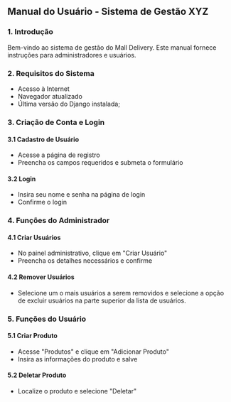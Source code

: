 ## Manual do Usuário - Sistema de Gestão XYZ

### 1. Introdução
Bem-vindo ao sistema de gestão do Mall Delivery. Este manual fornece instruções para administradores e usuários.

### 2. Requisitos do Sistema
- Acesso à Internet
- Navegador atualizado
- Última versão do Django instalada;

### 3. Criação de Conta e Login
#### 3.1 Cadastro de Usuário
- Acesse a página de registro
- Preencha os campos requeridos e submeta o formulário

#### 3.2 Login
- Insira seu nome e senha na página de login
- Confirme o login

### 4. Funções do Administrador
#### 4.1 Criar Usuários
- No painel administrativo, clique em "Criar Usuário"
- Preencha os detalhes necessários e confirme

#### 4.2 Remover Usuários
- Selecione um o mais usuários a serem removidos e selecione a opção de excluir usuários na parte superior da lista de usuários.

### 5. Funções do Usuário
#### 5.1 Criar Produto
- Acesse "Produtos" e clique em "Adicionar Produto"
- Insira as informações do produto e salve

#### 5.2 Deletar Produto
- Localize o produto e selecione "Deletar"
